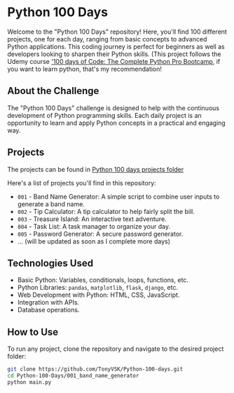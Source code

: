 # Python 100 Days

Welcome to the "Python 100 Days" repository! Here, you'll find 100 different projects, one for each day, ranging from basic concepts to advanced Python applications. This coding journey is perfect for beginners as well as developers looking to sharpen their Python skills.
(This project follows the Udemy course ['100 days of Code: The Complete Python Pro Bootcamp](https://www.udemy.com/course/100-days-of-code), if you want to learn python, that's my recommendation!

## About the Challenge

The "Python 100 Days" challenge is designed to help with the continuous development of Python programming skills. Each daily project is an opportunity to learn and apply Python concepts in a practical and engaging way.

## Projects

The projects can be found in [Python 100 days projects folder](./python%20100%20days%20projects)

Here's a list of projects you'll find in this repository:

- `001` - Band Name Generator: A simple script to combine user inputs to generate a band name.
- `002` - Tip Calculator: A tip calculator to help fairly split the bill.
- `003` - Treasure Island: An interactive text adventure.
- `004` - Task List: A task manager to organize your day.
- `005` - Password Generator: A secure password generator.
- ... (will be updated as soon as I complete more days)



## Technologies Used

- Basic Python: Variables, conditionals, loops, functions, etc.
- Python Libraries: `pandas`, `matplotlib`, `flask`, `django`, etc.
- Web Development with Python: HTML, CSS, JavaScript.
- Integration with APIs.
- Database operations.

## How to Use

To run any project, clone the repository and navigate to the desired project folder:

```bash
git clone https://github.com/TonyVSK/Python-100-days.git
cd Python-100-Days/001_band_name_generator
python main.py
